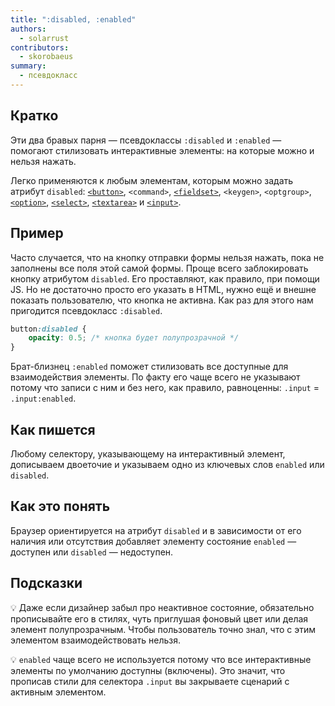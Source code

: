 ```yaml
---
title: ":disabled, :enabled"
authors:
  - solarrust
contributors:
  - skorobaeus
summary:
  - псевдокласс
---
```


## Кратко

Эти два бравых парня — псевдоклассы `:disabled` и `:enabled` — помогают стилизовать интерактивные элементы: на которые можно и нельзя нажать.

Легко применяются к любым элементам, которым можно задать атрибут `disabled`: [`<button>`](/html/doka/button), `<command>`, [`<fieldset>`](/html/fieldset), `<keygen>`, `<optgroup>`, [`<option>`](/html/doka/option), [`<select>`](/html/doka/select), [`<textarea>`](/html/doka/textarea) и [`<input>`](/html/doka/input).

## Пример

Часто случается, что на кнопку отправки формы нельзя нажать, пока не заполнены все поля этой самой формы. Проще всего заблокировать кнопку атрибутом `disabled`. Его проставляют, как правило, при помощи JS. Но не достаточно просто его указать в HTML, нужно ещё и внешне показать пользователю, что кнопка не активна. Как раз для этого нам пригодится псевдокласс `:disabled`.

```css
button:disabled {
    opacity: 0.5; /* кнопка будет полупрозрачной */
}
```

Брат-близнец `:enabled` поможет стилизовать все доступные для взаимодействия элементы. По факту его чаще всего не указывают потому что записи с ним и без него, как правило, равноценны: `.input` = `.input:enabled`.

## Как пишется

Любому селектору, указывающему на интерактивный элемент, дописываем двоеточие и указываем одно из ключевых слов `enabled` или `disabled`.

## Как это понять

Браузер ориентируется на атрибут `disabled` и в зависимости от его наличия или отсутствия добавляет элементу состояние `enabled` — доступен или `disabled` — недоступен.

## Подсказки

💡 Даже если дизайнер забыл про неактивное состояние, обязательно прописывайте его в стилях, чуть приглушая фоновый цвет или делая элемент полупрозрачным. Чтобы пользователь точно знал, что с этим элементом взаимодействовать нельзя.

💡 `enabled` чаще всего не используется потому что все интерактивные элементы по умолчанию доступны (включены). Это значит, что прописав стили для селектора `.input` вы закрываете сценарий с активным элементом.
